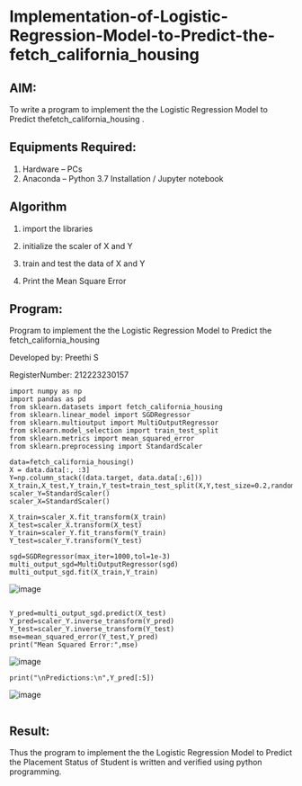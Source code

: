 # Implementation-of-Logistic-Regression-Model-to-Predict-the-fetch_california_housing

## AIM:
To write a program to implement the the Logistic Regression Model to Predict thefetch_california_housing .

## Equipments Required:
1. Hardware – PCs
2. Anaconda – Python 3.7 Installation / Jupyter notebook

## Algorithm

1. import the libraries

2. initialize the scaler of X and Y
 
3. train and test the data of X and Y
 
4. Print the Mean Square Error

## Program:

Program to implement the the Logistic Regression Model to Predict the fetch_california_housing

Developed by: Preethi S

RegisterNumber:  212223230157


```
import numpy as np
import pandas as pd
from sklearn.datasets import fetch_california_housing
from sklearn.linear_model import SGDRegressor
from sklearn.multioutput import MultiOutputRegressor
from sklearn.model_selection import train_test_split
from sklearn.metrics import mean_squared_error
from sklearn.preprocessing import StandardScaler

data=fetch_california_housing()
X = data.data[:, :3]
Y=np.column_stack((data.target, data.data[:,6]))
X_train,X_test,Y_train,Y_test=train_test_split(X,Y,test_size=0.2,random_state=42)
scaler_Y=StandardScaler()
scaler_X=StandardScaler()

X_train=scaler_X.fit_transform(X_train)
X_test=scaler_X.transform(X_test)
Y_train=scaler_Y.fit_transform(Y_train)
Y_test=scaler_Y.transform(Y_test)

sgd=SGDRegressor(max_iter=1000,tol=1e-3)
multi_output_sgd=MultiOutputRegressor(sgd)
multi_output_sgd.fit(X_train,Y_train)

```
![image](https://github.com/user-attachments/assets/0548b0e0-ee14-4e80-a956-d3a25cd3024f)
```

Y_pred=multi_output_sgd.predict(X_test)
Y_pred=scaler_Y.inverse_transform(Y_pred)
Y_test=scaler_Y.inverse_transform(Y_test)
mse=mean_squared_error(Y_test,Y_pred)
print("Mean Squared Error:",mse)
```

![image](https://github.com/user-attachments/assets/e8915b66-16b7-49b8-9b41-e0ac568627e4)
```
print("\nPredictions:\n",Y_pred[:5])
```

![image](https://github.com/user-attachments/assets/a31bb097-6386-48ec-a22c-e0276bebd3eb)
```
```
## Result:
Thus the program to implement the the Logistic Regression Model to Predict the Placement Status of Student is written and verified using python programming.

